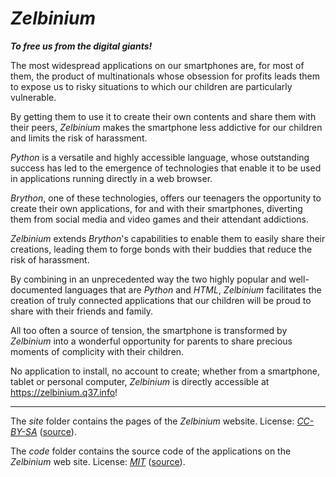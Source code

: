 # *Zelbinium*

***To free us from the digital giants!***

The most widespread applications on our smartphones are, for most of them, the product of multinationals whose obsession for profits leads them to expose us to risky situations to which our children are particularly vulnerable.

By getting them to use it to create their own contents and share them with their peers, *Zelbinium* makes the smartphone less addictive for our children and limits the risk of harassment.

*Python* is a versatile and highly accessible language, whose outstanding success has led to the emergence of technologies that enable it to be used in applications running directly in a web browser.

*Brython*, one of these technologies, offers our teenagers the opportunity to create their own applications, for and with their smartphones, diverting them from social media and video games and their attendant addictions.

*Zelbinium* extends *Brython*'s capabilities to enable them to easily share their creations, leading them to forge bonds with their buddies that reduce the risk of harassment.

By combining in an unprecedented way the two highly popular and well-documented languages that are *Python* and *HTML*, *Zelbinium* facilitates the creation of truly connected applications that our children will be proud to share with their friends and family.

All too often a source of tension, the smartphone is transformed by *Zelbinium* into a wonderful opportunity for parents to share precious moments of complicity with their children.

No application to install, no account to create; whether from a smartphone, tablet or personal computer, *Zelbinium* is directly accessible at <https://zelbinium.q37.info>!

---

The *site* folder contains the pages of the *Zelbinium* website. License: [*CC-BY-SA*](https://github.com/epeios-q37/zelbinium/raw/main/site/LICENSE) ([source](https://creativecommons.org/licenses/by-sa/4.0/)).

The *code* folder contains the source code of the applications on the *Zelbinium* web site. License: [*MIT*](https://github.com/epeios-q37/zelbinium/raw/main/code/LICENSE) ([source](https://opensource.org/license/mit)).

